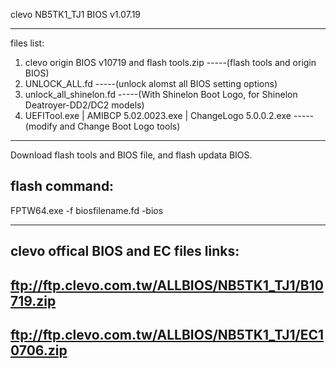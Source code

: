 clevo NB5TK1_TJ1 BIOS v1.07.19

****************************************

files list:
1. clevo origin BIOS v10719 and  flash tools.zip
-----(flash tools and origin BIOS)
2. UNLOCK_ALL.fd
-----(unlock alomst all BIOS setting options)
3. unlock_all_shinelon.fd
-----(With Shinelon Boot Logo, for Shinelon Deatroyer-DD2/DC2 models)
4. UEFITool.exe | AMIBCP 5.02.0023.exe | ChangeLogo 5.0.0.2.exe 
-----(modify and Change Boot Logo tools)

****************************************
Download flash tools and BIOS file, and flash updata BIOS. 

flash command:
----
FPTW64.exe -f biosfilename.fd -bios

****************************************

clevo offical BIOS and EC files links:
----
ftp://ftp.clevo.com.tw/ALLBIOS/NB5TK1_TJ1/B10719.zip
----
ftp://ftp.clevo.com.tw/ALLBIOS/NB5TK1_TJ1/EC10706.zip
----
